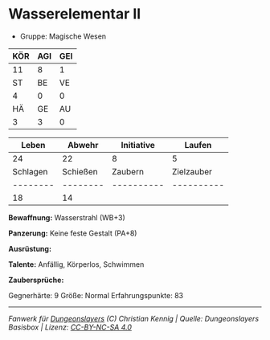 # Wasserelementar II  
- Gruppe: Magische Wesen  

| KÖR | AGI | GEI |  
| --- | --- | --- |  
| 11  | 8   | 1   |
| ST  | BE  | VE  |  
| 4   | 0   | 0   |
| HÄ  | GE  | AU  |  
| 3   | 3   | 0   |


| Leben    | Abwehr   | Initiative | Laufen     |
| -------- | -------- | ---------- | ---------- |
| 24       | 22       | 8          | 5          |
| Schlagen | Schießen | Zaubern    | Zielzauber |
| -------- | -------- | ---------- | ---------- |
| 18       | 14       |            |            |

**Bewaffnung:**
Wasserstrahl (WB+3)

**Panzerung:**
Keine feste Gestalt (PA+8)

**Ausrüstung:**


**Talente:**
Anfällig, Körperlos, Schwimmen

**Zaubersprüche:**


Gegnerhärte: 9
Größe: Normal
Erfahrungspunkte: 83



___
*Fanwerk für [Dungeonslayers](https://www.dungeonslayers.net/) (C) Christian Kennig | Quelle: Dungeonslayers Basisbox | Lizenz: [CC-BY-NC-SA 4.0](https://creativecommons.org/licenses/by-nc-sa/4.0/deed.de)*